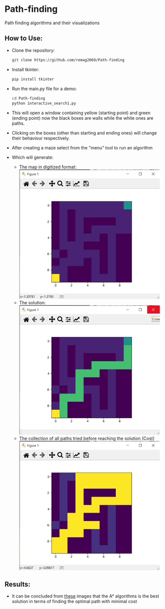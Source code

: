 # Path-finding
Path finding algorithms and their visualizations

## How to Use:
* Clone the repository:
    ```sh
    git clone https://github.com/remag2069/Path-finding
    ```
* Install tkinter:
    ```sh
    pip install tkinter
    ```
* Run the main.py file for a demo:
    ```sh
    cd Path-finding
    python interactive_search1.py
    ```

* This will open a window containing yellow (starting point) and green (ending point) now the black boxes are walls while the white ones are paths.
* Clicking on the boxes (other than starting and ending ones) will change their behaviour respectively.
* After creating a maze select from the "menu" tool to run an algorithm
* Which will generate:
  * The map in digitized format:
    ![image](outputs/maze.png)
  * The solution:
    ![image](outputs/A_star_solution.png)
  * The collection of all paths tried before reaching the solution (Cost)
    ![image](outputs/A_star_cost.png)

## Results:
* It can be concluded from [these](https://github.com/remag2069/Path-finding/tree/master/outputs) images that the A* algorithms is the best solution in terms of finding the optimal path with minimal cost